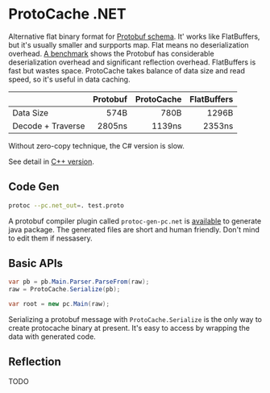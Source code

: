# ProtoCache .NET

Alternative flat binary format for [Protobuf schema](https://protobuf.dev/programming-guides/proto3/). It' works like FlatBuffers, but it's usually smaller and surpports map. Flat means no deserialization overhead. [A benchmark](ProtoCache.Benchmark) shows the Protobuf has considerable deserialization overhead and significant reflection overhead. FlatBuffers is fast but wastes space. ProtoCache takes balance of data size and read speed, so it's useful in data caching.

|  | Protobuf | ProtoCache | FlatBuffers |
|:-------|----:|----:|----:|
| Data Size | 574B | 780B | 1296B |
| Decode + Traverse | 2805ns | 1139ns | 2353ns |

Without zero-copy technique, the C# version is slow. 

See detail in [C++ version](https://github.com/peterrk/protocache).

## Code Gen
```sh
protoc --pc.net_out=. test.proto
```
A protobuf compiler plugin called `protoc-gen-pc.net` is [available](https://github.com/peterrk/protocache/blob/main/tools/protoc-gen-pc.net.cc) to generate java package. The generated files are short and human friendly. Don't mind to edit them if nessasery.

## Basic APIs
```csharp
var pb = pb.Main.Parser.ParseFrom(raw);
raw = ProtoCache.Serialize(pb);

var root = new pc.Main(raw);
```
Serializing a protobuf message with `ProtoCache.Serialize` is the only way to create protocache binary at present. It's easy to access by wrapping the data with generated code.

## Reflection
TODO